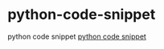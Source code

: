 # python-code-snippet
python code snippet
[python code snippet](https://dev.to/renegadecoder94/71-python-code-snippets-for-everyday-problems-1mep)
